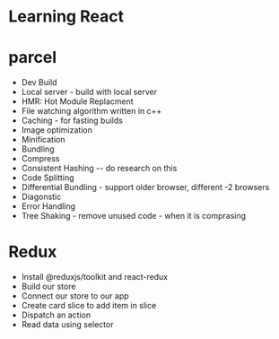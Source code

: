# Learning React 

# parcel
- Dev Build
- Local server - build with local server
- HMR: Hot Module Replacment
- File watching algorithm written in c++
- Caching - for fasting builds
- Image optimization
- Minification
- Bundling
- Compress
- Consistent Hashing -- do research on this
- Code Splitting
- Differential Bundling - support older browser, different -2 browsers
- Diagonstic
- Error Handling 
- Tree Shaking - remove unused code  - when it is comprasing


# Redux
- Install @reduxjs/toolkit and react-redux
- Build our store
- Connect our store to our app
- Create card slice to add item in slice
- Dispatch an action 
- Read data using selector